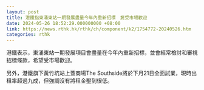 ```yaml
---
layout: post
title: 港鐵指東涌東站一期發展盡量今年內重新招標　冀受市場歡迎
date: 2024-05-26 18:52:29.000000000 +08:00
link: https://news.rthk.hk/rthk/ch/component/k2/1754772-20240526.htm
categories: rthk
---
```


港鐵表示，東涌東站一期發展項目會盡量在今年內重新招標，並會經常檢討和審視招標條款，希望受市場歡迎。

另外，港鐵旗下黃竹坑站上蓋商場The Southside將於下月21日全面試業，現時出租率超過九成，但強調沒有將租金壓到很低。

